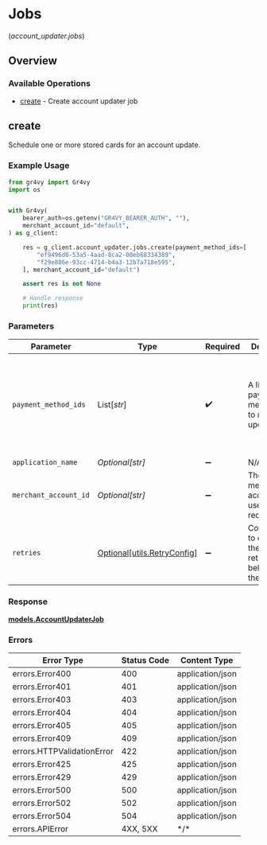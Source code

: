 # Jobs
(*account_updater.jobs*)

## Overview

### Available Operations

* [create](#create) - Create account updater job

## create

Schedule one or more stored cards for an account update.

### Example Usage

```python
from gr4vy import Gr4vy
import os


with Gr4vy(
    bearer_auth=os.getenv("GR4VY_BEARER_AUTH", ""),
    merchant_account_id="default",
) as g_client:

    res = g_client.account_updater.jobs.create(payment_method_ids=[
        "ef9496d8-53a5-4aad-8ca2-00eb68334389",
        "f29e886e-93cc-4714-b4a3-12b7a718e595",
    ], merchant_account_id="default")

    assert res is not None

    # Handle response
    print(res)

```

### Parameters

| Parameter                                                                          | Type                                                                               | Required                                                                           | Description                                                                        | Example                                                                            |
| ---------------------------------------------------------------------------------- | ---------------------------------------------------------------------------------- | ---------------------------------------------------------------------------------- | ---------------------------------------------------------------------------------- | ---------------------------------------------------------------------------------- |
| `payment_method_ids`                                                               | List[*str*]                                                                        | :heavy_check_mark:                                                                 | A list of payment method IDs to request an update for.                             | [<br/>"ef9496d8-53a5-4aad-8ca2-00eb68334389",<br/>"f29e886e-93cc-4714-b4a3-12b7a718e595"<br/>] |
| `application_name`                                                                 | *Optional[str]*                                                                    | :heavy_minus_sign:                                                                 | N/A                                                                                |                                                                                    |
| `merchant_account_id`                                                              | *Optional[str]*                                                                    | :heavy_minus_sign:                                                                 | The ID of the merchant account to use for this request.                            | default                                                                            |
| `retries`                                                                          | [Optional[utils.RetryConfig]](../../models/utils/retryconfig.md)                   | :heavy_minus_sign:                                                                 | Configuration to override the default retry behavior of the client.                |                                                                                    |

### Response

**[models.AccountUpdaterJob](../../models/accountupdaterjob.md)**

### Errors

| Error Type                 | Status Code                | Content Type               |
| -------------------------- | -------------------------- | -------------------------- |
| errors.Error400            | 400                        | application/json           |
| errors.Error401            | 401                        | application/json           |
| errors.Error403            | 403                        | application/json           |
| errors.Error404            | 404                        | application/json           |
| errors.Error405            | 405                        | application/json           |
| errors.Error409            | 409                        | application/json           |
| errors.HTTPValidationError | 422                        | application/json           |
| errors.Error425            | 425                        | application/json           |
| errors.Error429            | 429                        | application/json           |
| errors.Error500            | 500                        | application/json           |
| errors.Error502            | 502                        | application/json           |
| errors.Error504            | 504                        | application/json           |
| errors.APIError            | 4XX, 5XX                   | \*/\*                      |